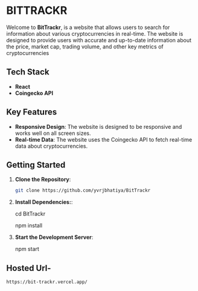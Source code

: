 # BITTRACKR 

Welcome to **BitTrackr**, is a website that allows users to search for information about various cryptocurrencies in real-time. The website is designed to provide users with accurate and up-to-date information about the price, market cap, trading volume, and other key metrics of cryptocurrencies

## Tech Stack

- **React**
- **Coingecko API**

## Key Features

- **Responsive Design**: The website is designed to be responsive and works well on all screen sizes.
- **Real-time Data**: The website uses the Coingecko API to fetch real-time data about cryptocurrencies.

## Getting Started

1. **Clone the Repository**:

   ```bash
   git clone https://github.com/yvrjbhatiya/BitTrackr

   ```

2. **Install Dependencies:**:

    cd BitTrackr
   
    npm install

4. **Start the Development Server**:

    npm start


## Hosted Url- 

   ```
   https://bit-trackr.vercel.app/
   ```

